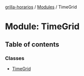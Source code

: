 [grilla-horarios](../README.md) / [Modules](../modules.md) / TimeGrid

# Module: TimeGrid

## Table of contents

### Classes

- [TimeGrid](../classes/TimeGrid.TimeGrid.md)
